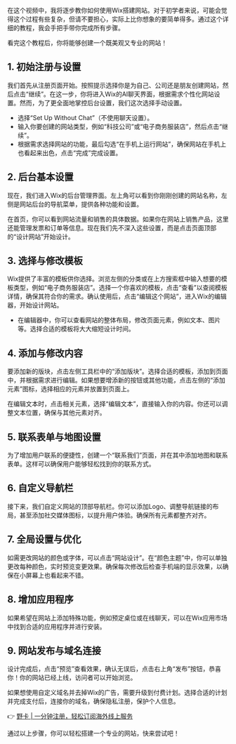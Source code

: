 在这个视频中，我将逐步教你如何使用Wix搭建网站。对于初学者来说，可能会觉得这个过程有些复杂，但请不要担心，实际上比你想象的要简单得多。通过这个详细的教程，我会手把手带你完成所有步骤。

看完这个教程后，你将能够创建一个既美观又专业的网站！

## 1. 初始注册与设置

我们首先从注册页面开始。按照提示选择你是为自己、公司还是朋友创建网站，然后点击“继续”。在这一步，你将进入Wix的AI聊天界面，根据需求个性化网站设置。然而，为了更全面地掌控后台设置，我们这次选择手动设置。

- 选择“Set Up Without Chat”（不使用聊天设置）。
- 输入你要创建的网站类型，例如“科技公司”或“电子商务服装店”，然后点击“继续”。
- 根据需求选择网站的功能，最后勾选“在手机上运行网站”，确保网站在手机上也看起来出色，点击“完成”完成设置。

## 2. 后台基本设置

现在，我们进入Wix的后台管理界面。左上角可以看到你刚刚创建的网站名称，左侧是网站后台的导航菜单，提供各种功能和设置。

在首页，你可以看到网站流量和销售的具体数据。如果你在网站上销售产品，这里还能管理发票和订单等信息。现在我们先不深入这些设置，而是点击页面顶部的“设计网站”开始设计。

## 3. 选择与修改模板

Wix提供了丰富的模板供你选择。浏览左侧的分类或在上方搜索框中输入想要的模板类型，例如“电子商务服装店”。选择一个你喜欢的模板，点击“查看”以查阅模板详情，确保其符合你的需求。确认使用后，点击“编辑这个网站”，进入Wix的编辑器，开始设计网站。

- 在编辑器中，你可以查看网站的整体布局，修改页面元素，例如文本、图片等。选择合适的模板将大大缩短设计时间。

## 4. 添加与修改内容

要添加新的版块，点击左侧工具栏中的“添加版块”。选择合适的模板，添加到页面中，并根据需求进行编辑。如果想要增添新的按钮或其他功能，点击左侧的“添加元素”图标，选择相应的元素并放置到页面上。

在编辑文本时，点击相关元素，选择“编辑文本”，直接输入你的内容。你还可以调整文本位置，确保与其他元素对齐。

## 5. 联系表单与地图设置

为了增加用户联系的便捷性，创建一个“联系我们”页面，并在其中添加地图和联系表单。这样可以确保用户能够轻松找到你的联系方式。

## 6. 自定义导航栏

接下来，我们自定义网站的顶部导航栏。你可以添加Logo、调整导航链接的布局，甚至添加社交媒体图标，以提升用户体验。确保所有元素都整齐对齐。

## 7. 全局设置与优化

如需更改网站的颜色或字体，可以点击“网站设计”。在“颜色主题”中，你可以单独更改每种颜色，实时预览变更效果。确保每次修改后检查手机端的显示效果，以确保在小屏幕上也看起来不错。

## 8. 增加应用程序

如果希望在网站上添加特殊功能，例如预定桌位或在线聊天，可以在Wix应用市场中找到合适的应用程序并进行安装。

## 9. 网站发布与域名连接

设计完成后，点击“预览”查看效果，确认无误后，点击右上角“发布”按钮，恭喜你！你的网站已经上线，访问者可以开始浏览。

如果想使用自定义域名并去掉Wix的广告，需要升级到付费计划。选择合适的计划并完成支付后，连接你的域名，确保隐私注册，保护个人信息。

👉 [野卡 | 一分钟注册，轻松订阅海外线上服务](https://bit.ly/bewildcard)

通过以上步骤，你可以轻松搭建一个专业的网站，快来尝试吧！